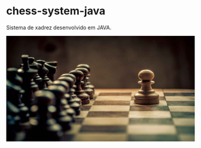 # chess-system-java
Sistema de xadrez desenvolvido em JAVA.

![Sistema de Xadrez](https://github.com/dueduardoful/chess-system-java/blob/master/sistema-xadrez.jpg)
